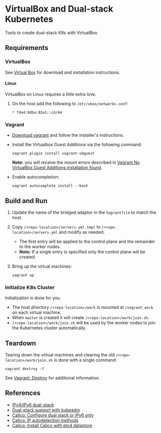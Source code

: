 # VirtualBox and Dual-stack Kubernetes

Tools to create dual-stack K8s with VirtualBox.

## Requirements

### VirtualBox

See [Virtual Box](https://www.virtualbox.org/) for download and installation instructions.

#### Linux

VirtualBox on Linux requires a little extra love.

1. On the host add the following to `/etc/vbox/networks.conf`:
  
   ```shell
   * fde4:8dba:82e1::c4/64
   ```

### Vagrant

* [Download vagrant](https://www.vagrantup.com/downloads) and follow the installer's instructions.
* Install the Virtualbox Guest Additions via the following command:

  ```shell
  vagrant plugin install vagrant-vbguest
  ```

  **Note:** you will receive the mount errors described in [Vagrant No VirtualBox Guest Additions installation found](https://www.devopsroles.com/vagrant-no-virtualbox-guest-additions-installation-found-fixed/).
* Enable autocompletion:

  ```shell
  vagrant autocomplete install --bash
  ```

## Build and Run
1. Update the name of the bridged adaptor in the `Vagrantfile` to match the host.
2. Copy `/<repo-location>/servers.yml.tmpl` to `/<repo-location>/servers.yml` and modify as needed.
   * The first entry will be applied to the control plane and the remainder to the worker nodes.
   * **Note:** If a single entry is specified only the control plane will be created.
3. Bring up the virtual machines:

   ```shell
   vagrant up
   ```

### Initialize K8s Cluster

Initialization is done for you.

* The host directory `/<repo-location>/work` is mounted at `/vagrant_work` on each virtual machine.
* When `master` is created it will create `/<repo-location>/work/join.sh`.
* `/<repo-location>/work/join.sh` will be used by the worker nodes to join the Kubernetes cluster automatically.

## Teardown

Tearing down the virtual machines and clearing the old `/<repo-location>/work/join.sh` is done with a single command:

```shell
vagrant destroy -f
```

See [Vagrant: Destroy](https://www.vagrantup.com/docs/cli/destroy) for additional information.

## References

* [IPv4/IPv6 dual-stack](https://kubernetes.io/docs/concepts/services-networking/dual-stack/#enable-ipv4-ipv6-dual-stack)
* [Dual-stack support with kubeadm](https://kubernetes.io/docs/setup/production-environment/tools/kubeadm/dual-stack-support/)
* [Calico: Configure dual stack or IPv6 only](https://projectcalico.docs.tigera.io/networking/ipv6)
* [Calico: IP autodetection methods](https://projectcalico.docs.tigera.io/reference/node/configuration#ip-autodetection-methods)
* [Calico: Install Calico with etcd datastore](https://projectcalico.docs.tigera.io/getting-started/kubernetes/self-managed-onprem/onpremises#install-calico-with-kubernetes-api-datastore-50-nodes-or-less)